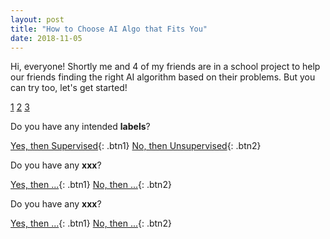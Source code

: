 ```yaml
---
layout: post
title: "How to Choose AI Algo that Fits You"
date: 2018-11-05
---
```


Hi, everyone! Shortly me and 4 of my friends are in a school project to help our friends finding the right AI algorithm based on their problems. But you can try too, let's get started!

<div id="nav" class="clearfix">
    <a href="#parameter1">1</a>
    <a href="#parameter2">2</a>
    <a href="#parameter3">3</a>
</div>

Do you have any intended **labels**?

<a name="parameter1"></a>
[Yes, then Supervised](https://rizkyfaramita.github.io/blog/2018/11/05/How-to-Choose-AI-Algo-that-Fits-You){: .btn1}
[No, then Unsupervised](https://rizkyfaramita.github.io/blog/2018/11/05/How-to-Choose-AI-Algo-that-Fits-You){: .btn2}


Do you have any **xxx**?

<a name="parameter2"></a>
[Yes, then ...](https://rizkyfaramita.github.io/blog/2018/11/05/How-to-Choose-AI-Algo-that-Fits-You){: .btn1}
[No, then ...](https://rizkyfaramita.github.io/blog/2018/11/05/How-to-Choose-AI-Algo-that-Fits-You){: .btn2}

Do you have any **xxx**?

<a name="parameter3"></a>
[Yes, then ...](https://rizkyfaramita.github.io/blog/2018/11/05/How-to-Choose-AI-Algo-that-Fits-You){: .btn1}
[No, then ...](https://rizkyfaramita.github.io/blog/2018/11/05/How-to-Choose-AI-Algo-that-Fits-You){: .btn2}

